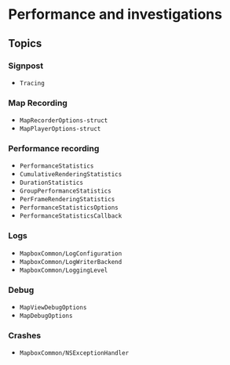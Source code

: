 #  Performance and investigations

## Topics

### Signpost

- ``Tracing``

### Map Recording

- ``MapRecorderOptions-struct``
- ``MapPlayerOptions-struct``

### Performance recording

- ``PerformanceStatistics``
- ``CumulativeRenderingStatistics``
- ``DurationStatistics``
- ``GroupPerformanceStatistics``
- ``PerFrameRenderingStatistics``
- ``PerformanceStatisticsOptions``
- ``PerformanceStatisticsCallback``

### Logs

- ``MapboxCommon/LogConfiguration``
- ``MapboxCommon/LogWriterBackend``
- ``MapboxCommon/LoggingLevel``

### Debug

- ``MapViewDebugOptions``
- ``MapDebugOptions``

### Crashes

- ``MapboxCommon/NSExceptionHandler``
